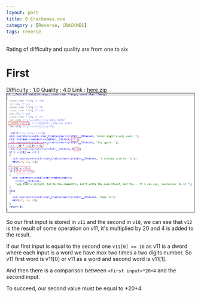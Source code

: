 ```yaml
---
layout: post
title: 0 Crackemes.one 
category : [Reverse, CRACKMES]
tags: reverse
---
```


Rating of difficulty and quality are from one to six

# First 

Difficulty : 1.0 
Quality : 4.0 
Link : [here.zip](https://crackmes.one/static/crackme/685048992b84be7ea7743940.zip)
![ida1](assets/images/crackmesone/first/ida1.png)

So our first input is stored in `v11` and the second in `v10`, we can see that `v12` is the result of some operation on v11, it's multiplied by 20 and 4 is added to the result. 

If our first input is equal to the second one `v11[0] == 10` as v11 is a dword where each input is a word we have max two times a two digits number. So v11 first word is v11[0] or v11 as a word and second word is v11[1].

And then there is a comparison between `<first input>*20+4` and the second input.

To succeed, our second value must be equal to <first value>*20+4.

